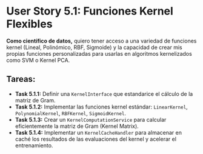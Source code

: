 
# User Story 5.1: Funciones Kernel Flexibles

**Como científico de datos,** quiero tener acceso a una variedad de funciones kernel (Lineal, Polinómico, RBF, Sigmoide) y la capacidad de crear mis propias funciones personalizadas para usarlas en algoritmos kernelizados como SVM o Kernel PCA.

## Tareas:

- **Task 5.1.1:** Definir una `KernelInterface` que estandarice el cálculo de la matriz de Gram.
- **Task 5.1.2:** Implementar las funciones kernel estándar: `LinearKernel`, `PolynomialKernel`, `RBFKernel`, `SigmoidKernel`.
- **Task 5.1.3:** Crear un `KernelComputationService` para calcular eficientemente la matriz de Gram (Kernel Matrix).
- **Task 5.1.4:** Implementar un `KernelCacheHandler` para almacenar en caché los resultados de las evaluaciones del kernel y acelerar el entrenamiento.
